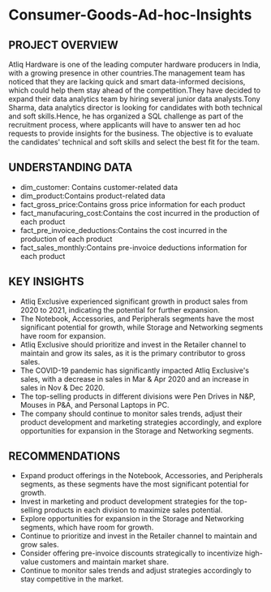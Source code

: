 # Consumer-Goods-Ad-hoc-Insights
## PROJECT OVERVIEW
Atliq Hardware is one of the leading computer hardware producers in India, with a growing presence in other countries.The management team has noticed that they are lacking quick and smart data-informed decisions, which could help them stay ahead of the competition.They have decided to expand their data analytics team by hiring several junior data analysts.Tony Sharma, data analytics director is looking for candidates with both technical and soft skills.Hence, he has organized a SQL challenge as part of the recruitment process, where applicants will have to answer ten ad hoc requests to provide insights for the business. The objective is to evaluate the candidates' technical and soft skills and select the best fit for the team.
## UNDERSTANDING DATA
- dim_customer: Contains customer-related data
- dim_product:Contains product-related data
- fact_gross_price:Contains gross price information for each product
- fact_manufacuring_cost:Contains the cost incurred in the production of each product
- fact_pre_invoice_deductions:Contains the cost incurred in the production of each product
- fact_sales_monthly:Contains pre-invoice deductions information for each product
## KEY INSIGHTS
- Atliq Exclusive experienced significant growth in product sales from 2020 to 2021, indicating the potential for further expansion.
- The Notebook, Accessories, and Peripherals segments have the most significant potential for growth, while Storage and Networking segments have room for expansion.
- Atliq Exclusive should prioritize and invest in the Retailer channel to maintain and grow its sales, as it is the primary contributor to gross sales.
- The COVID-19 pandemic has significantly impacted Atliq Exclusive's sales, with a decrease in sales in Mar & Apr 2020 and an increase in sales in Nov & Dec 2020.
- The top-selling products in different divisions were Pen Drives in N&P, Mouses in P&A, and Personal Laptops in PC.
- The company should continue to monitor sales trends, adjust their product development and marketing strategies accordingly, and explore opportunities for expansion in the Storage and Networking segments.
## RECOMMENDATIONS
- Expand product offerings in the Notebook, Accessories, and Peripherals segments, as these segments have the most significant potential for growth.
- Invest in marketing and product development strategies for the top-selling products in each division to maximize sales potential.
- Explore opportunities for expansion in the Storage and Networking segments, which have room for growth.
- Continue to prioritize and invest in the Retailer channel to maintain and grow sales.
- Consider offering pre-invoice discounts strategically to incentivize high-value customers and maintain market share.
- Continue to monitor sales trends and adjust strategies accordingly to stay competitive in the market.
